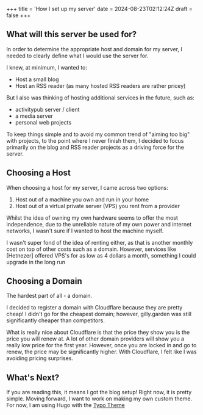 +++
title = 'How I set up my server'
date = 2024-08-23T02:12:24Z
draft = false
+++

## What will this server be used for?
In order to determine the appropriate host and domain for my server, I needed to clearly define what I would use the server for.

I knew, at minimum, I wanted to:
- Host a small blog
- Host an RSS reader (as many hosted RSS readers are rather pricey)

But I also was thinking of hosting additional services in the future, such as:
- activitypub server / client
- a media server
- personal web projects

To keep things simple and to avoid my common trend of "aiming too big" with projects, to the point where I never finish them, I decided to focus primarily on the blog and RSS reader projects as a driving force for the server.


## Choosing a Host
When choosing a host for my server, I came across two options:
1. Host out of a machine you own and run in your home
2. Host out of a virtual private server (VPS) you rent from a provider

Whilst the idea of owning my own hardware seems to offer the most independence, due to the unreliable nature of my own power and internet networks, I wasn't sure if I wanted to host the machine myself. 

I wasn't super fond of the idea of renting either, as that is another monthly cost on top of  other costs such as a domain. However, services like [Hetnezer] offered VPS's for as low as 4 dollars a month, something I could upgrade in the long run


## Choosing a Domain
The hardest part of all - a domain.

I decided to register a domain with Cloudflare because they are pretty cheap! I didn't go for the cheapest domain; however, gilly.garden was still significantly cheaper than competitors. 

What is really nice about Cloudflare is that the price they show you is the price you will renew at. A lot of other domain providers will show you a really low price for the first year. However, once you are locked in and go to renew, the price may be significantly higher. With Cloudflare, I felt like I was avoiding pricing surprises.

## What's Next?
If you are reading this, it means I got the blog setup! Right now, it is pretty simple. Moving forward, I want to work on making my own custom theme. For now, I am using Hugo with the [Typo Theme](https://themes.gohugo.io/themes/typo/)

